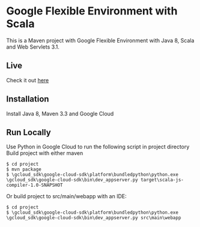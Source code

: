 Google Flexible Environment with Scala
======================================
This is a Maven project with Google Flexible Environment with Java 8, Scala and 
Web Servlets 3.1.

Live
----
Check it out [here](https://20160610t190610-dot-scala-js-compiler.appspot.com/)

Installation
------------
Install Java 8, Maven 3.3 and Google Cloud

Run Locally
-----------
Use Python in Google Cloud to run the following script in project directory
Build project with either maven
```
$ cd project
$ mvn package
$ \gcloud_sdk\google-cloud-sdk\platform\bundledpython\python.exe \gcloud_sdk\google-cloud-sdk\bin\dev_appserver.py target\scala-js-compiler-1.0-SNAPSHOT  
```
Or build project to src/main/webapp with an IDE: 
```
$ cd project
$ \gcloud_sdk\google-cloud-sdk\platform\bundledpython\python.exe \gcloud_sdk\google-cloud-sdk\bin\dev_appserver.py src\main\webapp
```
